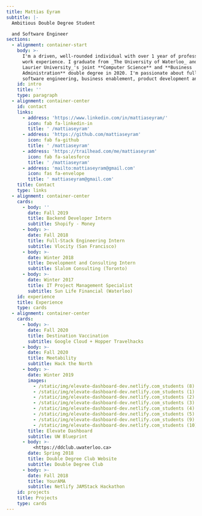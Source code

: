 ```yaml
---
title: Mattias Eyram
subtitle: |-
  Ambitious Double Degree Student

  and Software Engineer
sections:
  - alignment: container-start
    body: >-
      I'm a driven, well-rounded individual with over 1 year of professional
      work experience. I graduate from _The University of Waterloo_ and _Wilfrid
      Laurier University_'s joint **Computer Science** and **Business
      Administration** double degree in 2020. I'm passionate about full-stack
      software engineering, business enablement, product development and design.
    id: intro
    title: ''
    type: paragraph
  - alignment: container-center
    id: contact
    links:
      - address: 'https://www.linkedin.com/in/mattiaseyram/'
        icon: fab fa-linkedin-in
        title: ' /mattiaseyram'
      - address: 'https://github.com/mattiaseyram'
        icon: fab fa-github
        title: ' /mattiaseyram'
      - address: 'https://trailhead.com/me/mattiaseyram'
        icon: fab fa-salesforce
        title: ' /mattiaseyram'
      - address: 'mailto:mattiaseyram@gmail.com'
        icon: fas fa-envelope
        title: ' mattiaseyram@gmail.com'
    title: Contact
    type: links
  - alignment: container-center
    cards:
      - body: ''
        date: Fall 2019
        title: Backend Developer Intern
        subtitle: Shopify - Money
      - body: >-
        date: Fall 2018
        title: Full-Stack Engineering Intern
        subtitle: Vlocity (San Francisco)
      - body: >-
        date: Winter 2018
        title: Development and Consulting Intern
        subtitle: Slalom Consulting (Toronto)
      - body: >-
        date: Winter 2017
        title: IT Project Management Specialist
        subtitle: Sun Life Financial (Waterloo)
    id: experience
    title: Experience
    type: cards
  - alignment: container-center
    cards:
      - body: >-
        date: Fall 2020
        title: Destination Vaccination
        subtitle: Google Cloud + Hopper Travelhacks
      - body: >-
        date: Fall 2020
        title: Meetability
        subtitle: Hack the North
      - body: >-
        date: Winter 2019
        images:
          - /static/img/elevate-dashboard-dev.netlify.com_students (8).png
          - /static/img/elevate-dashboard-dev.netlify.com_students (1).png
          - /static/img/elevate-dashboard-dev.netlify.com_students (2).png
          - /static/img/elevate-dashboard-dev.netlify.com_students (3).png
          - /static/img/elevate-dashboard-dev.netlify.com_students (4).png
          - /static/img/elevate-dashboard-dev.netlify.com_students (5).png
          - /static/img/elevate-dashboard-dev.netlify.com_students (9).png
          - /static/img/elevate-dashboard-dev.netlify.com_students (10).png
        title: Elevate Dashboard
        subtitle: UW Blueprint
      - body: >-
          <https://ddclub.uwaterloo.ca>
        date: Spring 2018
        title: Double Degree Club Website
        subtitle: Double Degree Club
      - body: >-
        date: Fall 2018
        title: YourAMA
        subtitle: Netlify JAMStack Hackathon
    id: projects
    title: Projects
    type: cards
---
```


